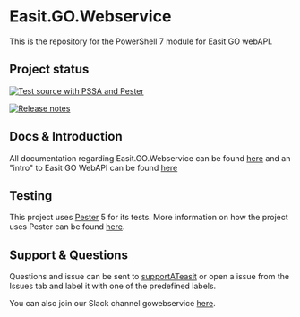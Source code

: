 # Easit.GO.Webservice

This is the repository for the PowerShell 7 module for Easit GO webAPI.

## Project status

[![Test source with PSSA and Pester](https://github.com/easitab/Easit.GO.Webservice/actions/workflows/source-run-pssa-and-pester.yml/badge.svg)](https://github.com/easitab/Easit.GO.Webservice/actions/workflows/source-run-pssa-and-pester.yml)

[![Release notes](https://github.com/easitab/Easit.GO.Webservice/actions/workflows/release-drafter.yml/badge.svg)](https://github.com/easitab/Easit.GO.Webservice/actions/workflows/release-drafter.yml)

## Docs & Introduction

All documentation regarding Easit.GO.Webservice can be found [here](https://docs.easitgo.com/techspace/psmodules/intro/) and an "intro" to Easit GO WebAPI can be found [here](https://docs.easitgo.com/techspace/easitgo/webapi/v1/intro/)

## Testing

This project uses [Pester](https://pester.dev/) 5 for its tests. More information on how the project uses Pester can be found [here](tests/README.md).

## Support & Questions

Questions and issue can be sent to [supportATeasit](mailto:support@easit.com) or open a issue from the Issues tab and label it with one of the predefined labels.

You can also join our Slack channel gowebservice [here](https://join.slack.com/t/easit-powershell/shared_invite/zt-smxca3na-0CqUMNpOP2W8DoCiMU0MgQ).
